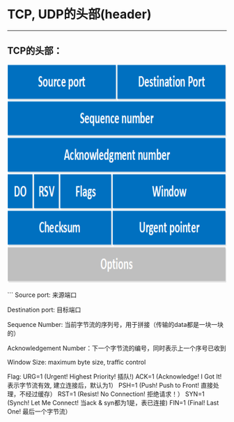 # TCP, UDP的头部(header)
---


## TCP的头部：
<p align="left">
  <img src="https://raw.githubusercontent.com/IDGAQ/Super_Cool_Notes/main/TCP%20header.png" width="900" height="500">
</p>
```
Source port: 来源端口

Destination port: 目标端口

Sequence Number: 当前字节流的序列号，用于拼接（传输的data都是一块一块的）

Acknowledgement Number：下一个字节流的编号，同时表示上一个序号已收到

Window Size: maximum byte size, traffic control

Flag: 
  URG=1 (Urgent! Highest Priority! 插队!)
  ACK=1 (Acknowledge! I Got It! 表示字节流有效, 建立连接后，默认为1）
  PSH=1 (Push! Push to Front! 直接处理，不经过缓存）
  RST=1 (Resist! No Connection! 拒绝请求！）
  SYN=1 (Synch! Let Me Connect! 当ack & syn都为1是，表已连接)
  FIN=1 (Final! Last One! 最后一个字节流）
```
